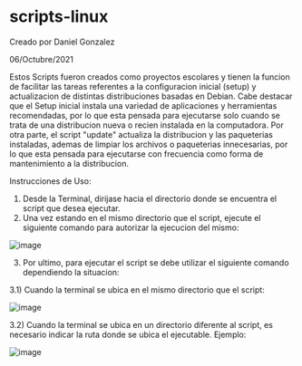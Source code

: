 # scripts-linux
Creado por Daniel Gonzalez 

06/Octubre/2021

Estos Scripts fueron creados como proyectos escolares y tienen la funcion de facilitar las tareas referentes a la configuracion inicial (setup) y actualizacion de distintas distribuciones basadas en Debian. Cabe destacar que el Setup inicial instala una variedad de aplicaciones y herramientas recomendadas, por lo que esta pensada para ejecutarse solo cuando se trata de una distribucion nueva o recien instalada en la computadora. Por otra parte, el script "update" actualiza la distribucion y las paqueterias instaladas, ademas de limpiar los archivos o paqueterias innecesarias, por lo que esta pensada para ejecutarse con frecuencia como forma de mantenimiento a la distribucion.  

Instrucciones de Uso:
1) Desde la Terminal, dirijase hacia el directorio donde se encuentra el script que desea ejecutar.
2) Una vez estando en el mismo directorio que el script, ejecute el siguiente comando para autorizar la ejecucion del mismo:

![image](https://user-images.githubusercontent.com/83619266/136155041-83fdcc67-b177-42d3-99e8-87879280f7b0.png)

3) Por ultimo, para ejecutar el script se debe utilizar el siguiente comando dependiendo la situacion:
 
3.1) Cuando la terminal se ubica en el mismo directorio que el script:

![image](https://user-images.githubusercontent.com/83619266/136155244-e550ca44-f31c-48f7-9e9b-197136dca0d3.png) 

3.2) Cuando la terminal se ubica en un directorio diferente al script, es necesario indicar la ruta donde se ubica el ejecutable. Ejemplo: 

![image](https://user-images.githubusercontent.com/83619266/136155329-eabad4a2-eb1c-471e-9f81-f6e0ab95f51f.png)
  



              
 

